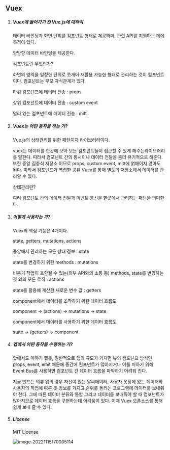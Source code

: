 ## Vuex

1. ##### Vuex에 들어가기 전 Vue.js에 대하여

   데이터 바인딩과 화면 단위를 컴포넌트 형태로 제공하며, 관련 API를 지원하는 데에 목적이 있다.

   양방향 데이터 바인딩을 제공한다.

   컴포넌트란 무엇인가?

   화면의 영역을 일정한 단위로 쪼개어 재활용 가능한 형태로 관리하는 것이 컴포넌트이다. 컴포넌트는 부모 자식관계가 있다.

   하위 컴포넌프에 데이터 전송 : props

   상위 컴포넌트에 데이터 전송 : custom event

   멀리 있는 컴포넌트에 데이터 전송 : mitt

   

2. ##### Vuex는 어떤 동작을 하는 가?

   Vue.js의 상태관리를 위한 패턴이자 라이브러리이다.

   vuex는 데이터를 한곳에 모아 모든 컴포넌트들이 접근할 수 있게 해주는라이브러리를 말한다. 따라서 컴포넌트 간의 통시이나 데이터 전달을 좀더 유기적으로 해준다. 또한 중앙 집중식 저장소 이므로 props, custom event, mitt에 얽매이지 않아도 된다. 따라서 컴포넌프가 복잡한 공유 Vuex를 통해 별도의 저장소에서 데이터를 관리할 수 있다.

   상태관리란?

   여러 컴포넌트 간의 데이터 전달과 이벤트 통신을 한곳에서 관리하는 패턴을 의미한다.

   

3. ##### 어떻게 사용하는 가?

   Vuex의 핵심 기능은 4개이다.

   state, getters, mutations, actions

   중앙에서 관리하는 모든 상태 정보 : state

   state를 변경하기 위한 methods : mutations

   비동기 작업이 포함될 수 있는(외부 API와의 소통 등) methods, state를 변경하는 것 외의 모든 로직 :  actions

   state를 활용해 계산한 새로운 변수 값 : getters

   component에서 데이터를 조작하기 위한 데이터 흐름도

   component -> (actions) -> mutations -> state

   component에서 데이터를 사용하기 위한 데이터 흐름도

   state -> (getters) -> component

   

4. ##### 앱에서 어떤 동작을 수행하는 가?

   앞에서도 이야기 했듯, 일반적으로 앱의 규모가 커지면 뷰의 컴포넌프 방식인 props, event, emit 때문에 중간에 컨포넌트가 많아지거나 이를 피하기 위해 Event Bus를 사용하면 컴포넌트 간 데이터 흐름을 파악하기 어려워 진다.

   지금 만드는 의류 앱의 경우 자신이 있는 날씨데이터, 사용자 옷장에 있는 데이터와 사용자의 직업에 따른 옷 정보를 가지고 순위를 돌리는 프로그램에 데이터를 보내줘야 한다. 그에 따른 데이터 분류와 통합 그리고 데이터를 보내줘야 할 때 컴포넌트가 많아지므로 데이터 흐름을 구현하는데 어려움이 있다. 이때 Vuex 오픈소스를 통해 쉽게 보내 줄 수 있다.

   

5. ##### License

   MIT License

   ![image-20221115170005114](C:\Users\dptmd\AppData\Roaming\Typora\typora-user-images\image-20221115170005114.png)